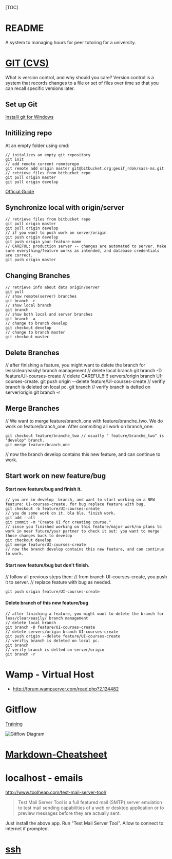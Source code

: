 [TOC]

# README 
A system to managing hours for peer tutoring for a university.

# [GIT (CVS)](http://git-scm.com/book/en/Getting-Started-About-Version-Control)
What is version control, and why should you care? Version control is a system that records changes to a file or set of files over time so that you can recall specific versions later. 

## Set up Git
[Installi git for Windows](https://confluence.atlassian.com/display/BITBUCKET/Set+up+Git+and+Mercurial#SetupGitandMercurial-Step1.InstallGitforWindows)

## Initilizing repo

At an empty folder using cmd:
```
// initalizes an empty git repository
git init
// add remote current remoterepo
git remote add origin master git@bitbucket.org:geoif_rdok/sass-ms.git
// retrieve files from bitbucket repo
git pull origin master
git pull origin develop
```
[Official Guide](https://confluence.atlassian.com/display/BITBUCKET/Import+code+from+an+existing+project)
## Synchronize local with origin/server 
```
// retrieve files from bitbucket repo
git pull origin master
git pull origin develop
// if you want to push work on server/origin
git push origin develop
git push origin your-feature-name
// CAREFUL: production server -- changes are automated to server. Make sure everything/feature works as intended, and database credentials are correct.
git push origin master
```

## Changing Branches
```
// retrieve info about data origin/server
git pull
// show remote(server) branches
git branch -r
// show local branch
git branch
// show both local and server branches
git branch -a
// change to branch develop
git checkout develop
// change to branch master
git checkout master
```

## Delete Branches
// after finishing a feature, you might want to delete the branch for less/clear/easily/ branch management
// delete local branch
git branch -D feature/UI-courses-create
// delete CAREFUL!!!!! servers/origin branch UI-courses-create. 
git push origin --delete feature/UI-courses-create
// verifiy branch is deleted on local pc.
git branch
// verify branch is delted on server/origin
git branch -r

## Merge  Branches  
// We want to merge feature/branch_one with feature/branche_two. We do work on feature/branch_one.  After commiting all work on branch_one:
```
git checkout feature/branche_two // usually " feature/branche_two" is "develop" branch.
git merge feature/branch_one
```
// now the branch develop contains this new feature, and can continue to work.


## Start work on new feature/bug
#### Start new feature/bug and finish it.
```
// you are in develop  branch, and want to start working on a NEW feature: UI-courses-create. for bug replace feature with bug.
git checkout -b feature/UI-courses-create
// you do some work on it. bla bla. finish work.
git add --all
git commit -m "Create UI for creating course."
// since you finished working on this feature/major work/no plans to work in near future/your partner to check it out: you want to merge those changes back to develop
git checkout develop
git merge feature/UI-courses-create
// now the branch develop contains this new feature, and can continue to work.
``` 

#### Start new feature/bug but don't finish.
// follow all previous steps then:
// from branch UI-courses-create, you push it to server.
// replace feature with bug as needed.
```
git push origin feature/UI-courses-create
```

#### Delete branch of this new feature/bug
```
// after finishing a feature, you might want to delete the branch for less/clear/easily/ branch management
// delete local branch
git branch -D feature/UI-courses-create
// delete servers/origin branch UI-courses-create
git push origin --delete feature/UI-courses-create
// verifiy branch is deleted on local pc.
git branch
// verify branch is delted on server/origin
git branch -r
```

# Wamp - Virtual Host
- http://forum.wampserver.com/read.php?2,124482

# Gitflow  
[Training](https://github.com/nvie/gitflow)  

![Gitflow Diagram](http://nvie.com/img/2009/12/Screen-shot-2009-12-24-at-11.32.03.png "Visualize")

# [Markdown-Cheatsheet](https://github.com/adam-p/markdown-here/wiki/Markdown-Cheatsheet)  

# localhost - emails
http://www.toolheap.com/test-mail-server-tool/
>Test Mail Server Tool is a full featured mail (SMTP) server emulation to test mail sending capabilities of a web or desktop application or to preview messages before they are actually sent.  

Just install the above app. Run "Test Mail Server Tool". Allow to connect to internet if prompted.  

# [ssh](https://help.github.com/articles/generating-ssh-keys)